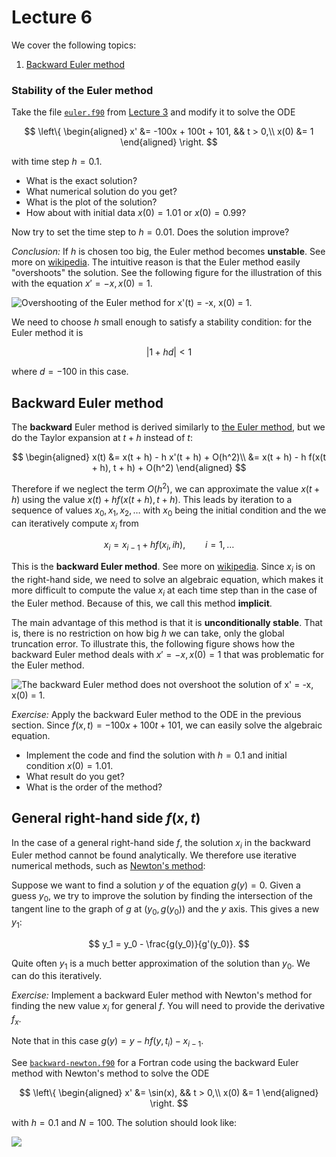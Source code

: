 # Lecture 6

We cover the following topics:

1. [Backward Euler method](#backward-euler-method)

### Stability of the Euler method

Take the file
[`euler.f90`](https://github.com/rekka/intro-fortran-2016/blob/master/lec03/euler.f90)
from [Lecture 3](lec03.html) and modify it to solve the ODE

$$
\left\{
\begin{aligned}
x' &= -100x + 100t + 101, && t > 0,\\
x(0) &= 1
\end{aligned}
\right.
$$

with time step $h = 0.1$.

- What is the exact solution?
- What numerical solution do you get?
- What is the plot of the solution?
- How about with initial data $x(0) = 1.01$ or $x(0) = 0.99$?

Now try to set the time step to $h = 0.01$. Does the solution improve?

_Conclusion:_ If $h$ is chosen too big, the Euler method becomes
**unstable**. See more on
 [wikipedia](https://en.wikipedia.org/wiki/Euler_method#Numerical_stability).
The intuitive reason is that the Euler method easily "overshoots" the
solution. See the following figure for the illustration of this with the
equation $x' = - x, x(0) = 1$.

![Overshooting of the Euler method for $x'(t) = -x, x(0) =
1$.](img/instability_euler.svg)

We need to choose $h$ small enough to satisfy a stability condition: for
the Euler method it is

$$
|1 + h d| < 1
$$

where $d = -100$ in this case.

## Backward Euler method

The **backward** Euler method is derived similarly to [the Euler
method](lec03.html#euler-method),
but we do the Taylor expansion at $t + h$ instead of $t$:

$$
\begin{aligned}
x(t)  &= x(t + h) - h x'(t + h) + O(h^2)\\
      &= x(t + h) - h f(x(t + h), t + h) + O(h^2)
\end{aligned}
$$

Therefore if we neglect the term $O(h^2)$, we can approximate the value
$x(t + h)$ using the value $x(t) + h f(x(t + h), t + h)$. This leads by
iteration to a sequence of values $x_0, x_1, x_2, \ldots$ with $x_0$ being
the initial condition and the we can iteratively compute $x_i$ from

$$
x_i = x_{i - 1} + h f(x_i, i h), \qquad i = 1, \ldots
$$

This is the **backward Euler method**. See more on
[wikipedia](https://en.wikipedia.org/wiki/Backward_Euler_method).
Since $x_i$ is on the right-hand side, we need to solve an
algebraic equation, which makes it more difficult to compute the value
$x_i$ at each time step than in the case of the Euler method. Because of
this, we call this method **implicit**.

The main advantage of this method is that it is **unconditionally
stable**. That is, there is no restriction on how big $h$ we can take,
only the global truncation error. To illustrate this, the following
figure shows how the backward Euler method deals with $x' = -x, x(0) =
1$ that was problematic for the Euler method.

![The backward Euler method does not overshoot the solution of $x' = -x,
x(0) = 1$.](img/implicit_euler.svg)

_Exercise:_ Apply the backward Euler method to the ODE in the previous
section. Since $f(x,t) = - 100 x + 100 t + 101$, we can easily solve the
algebraic equation.

 - Implement the code and find the solution with $h = 0.1$ and initial
   condition $x(0) = 1.01$.
 - What result do you get?
 - What is the order of the method?

## General right-hand side $f(x,t)$

In the case of a general right-hand side $f$, the solution $x_i$ in the
backward Euler method cannot be found analytically. We therefore use
iterative numerical methods, such as [Newton's method](https://en.wikipedia.org/wiki/Newton's_method):

Suppose we want to find a solution $y$ of the equation $g(y) = 0$. Given
a guess $y_0$, we try to improve the solution by finding the
intersection of the tangent line to the graph of $g$ at $(y_0, g(y_0))$
and the $y$ axis. This gives a new $y_1$:

$$
y_1 = y_0 - \frac{g(y_0)}{g'(y_0)}.
$$

Quite often $y_1$ is a much better approximation of the solution than
$y_0$. We can do this iteratively.

_Exercise:_ Implement a backward Euler method with Newton's method for
finding the new value $x_i$ for general $f$. You will need to provide
the derivative $f_x$.

Note that in this case $g(y) = y - h f(y, t_i) - x_{i-1}$.

See
[`backward-newton.f90`](https://github.com/rekka/intro-fortran-2016/blob/master/lec06/backward-newton.f90)
for a Fortran code using the backward Euler method with Newton's method
to solve the ODE

$$
\left\{
\begin{aligned}
x' &= \sin(x),      && t > 0,\\
x(0) &= 1
\end{aligned}
\right.
$$

with $h = 0.1$ and $N = 100$. The solution should look like:

![](img/lec06-ode-sinx.svg)

[gnuplot]: http://www.gnuplot.info/
